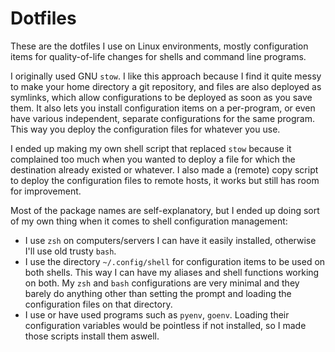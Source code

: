 # Dotfiles
These are the dotfiles I use on Linux environments, mostly configuration items for quality-of-life changes for shells and command line programs.

I originally used GNU `stow`. I like this approach because I find it quite messy to make your home directory a git repository, and files are also deployed as symlinks, which allow configurations to be deployed as soon as you save them. It also lets you install configuration items on a per-program, or even have various independent, separate configurations for the same program. This way you deploy the configuration files for whatever you use.

I ended up making my own shell script that replaced `stow` because it complained too much when you wanted to deploy a file for which the destination already existed or whatever. I also made a (remote) copy script to deploy the configuration files to remote hosts, it works but still has room for improvement.

Most of the package names are self-explanatory, but I ended up doing sort of my own thing when it comes to shell configuration management:

- I use `zsh` on computers/servers I can have it easily installed, otherwise I'll use old trusty `bash`.
- I use the directory `~/.config/shell` for configuration items to be used on both shells. This way I can have my aliases and shell functions working on both. My `zsh` and `bash` configurations are very minimal and they barely do anything other than setting the prompt and loading the configuration files on that directory.
- I use or have used programs such as `pyenv`, `goenv`. Loading their configuration variables would be pointless if not installed, so I made those scripts install them aswell.
